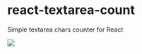 # react-textarea-count

Simple textarea chars counter for React

![](https://media.giphy.com/media/3og0IQ6oGYaJDzrILS/giphy.gif)